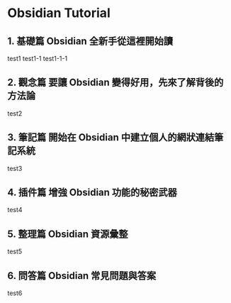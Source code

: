 # Obsidian Tutorial

## 1. 基礎篇  Obsidian 全新手從這裡開始讀
test1
test1-1
test1-1-1

## 2. 觀念篇  要讓 Obsidian 變得好用，先來了解背後的方法論
test2

## 3. 筆記篇  開始在 Obsidian 中建立個人的網狀連結筆記系統
test3

## 4. 插件篇  增強 Obsidian 功能的秘密武器
test4

## 5. 整理篇  Obsidian 資源彙整
test5

## 6. 問答篇  Obsidian 常見問題與答案
test6
